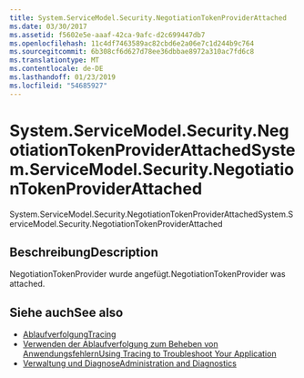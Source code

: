 ```yaml
---
title: System.ServiceModel.Security.NegotiationTokenProviderAttached
ms.date: 03/30/2017
ms.assetid: f5602e5e-aaaf-42ca-9afc-d2c699447db7
ms.openlocfilehash: 11c4df7463589ac82cbd6e2a06e7c1d244b9c764
ms.sourcegitcommit: 6b308cf6d627d78ee36dbbae8972a310ac7fd6c8
ms.translationtype: MT
ms.contentlocale: de-DE
ms.lasthandoff: 01/23/2019
ms.locfileid: "54685927"
---
```

# <a name="systemservicemodelsecuritynegotiationtokenproviderattached"></a><span data-ttu-id="0ddda-102">System.ServiceModel.Security.NegotiationTokenProviderAttached</span><span class="sxs-lookup"><span data-stu-id="0ddda-102">System.ServiceModel.Security.NegotiationTokenProviderAttached</span></span>
<span data-ttu-id="0ddda-103">System.ServiceModel.Security.NegotiationTokenProviderAttached</span><span class="sxs-lookup"><span data-stu-id="0ddda-103">System.ServiceModel.Security.NegotiationTokenProviderAttached</span></span>  
  
## <a name="description"></a><span data-ttu-id="0ddda-104">Beschreibung</span><span class="sxs-lookup"><span data-stu-id="0ddda-104">Description</span></span>  
 <span data-ttu-id="0ddda-105">NegotiationTokenProvider wurde angefügt.</span><span class="sxs-lookup"><span data-stu-id="0ddda-105">NegotiationTokenProvider was attached.</span></span>  
  
## <a name="see-also"></a><span data-ttu-id="0ddda-106">Siehe auch</span><span class="sxs-lookup"><span data-stu-id="0ddda-106">See also</span></span>
- [<span data-ttu-id="0ddda-107">Ablaufverfolgung</span><span class="sxs-lookup"><span data-stu-id="0ddda-107">Tracing</span></span>](../../../../../docs/framework/wcf/diagnostics/tracing/index.md)
- [<span data-ttu-id="0ddda-108">Verwenden der Ablaufverfolgung zum Beheben von Anwendungsfehlern</span><span class="sxs-lookup"><span data-stu-id="0ddda-108">Using Tracing to Troubleshoot Your Application</span></span>](../../../../../docs/framework/wcf/diagnostics/tracing/using-tracing-to-troubleshoot-your-application.md)
- [<span data-ttu-id="0ddda-109">Verwaltung und Diagnose</span><span class="sxs-lookup"><span data-stu-id="0ddda-109">Administration and Diagnostics</span></span>](../../../../../docs/framework/wcf/diagnostics/index.md)
